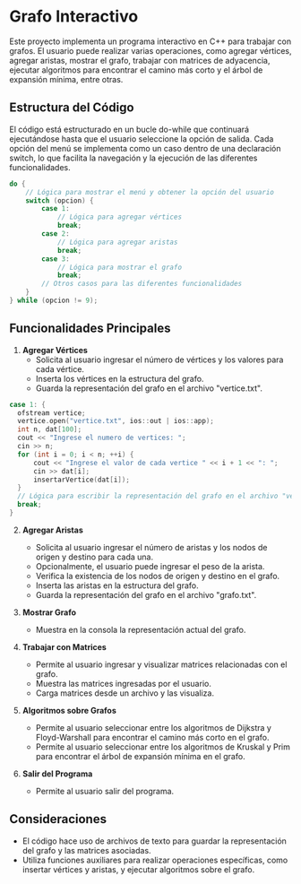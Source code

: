 # Grafo Interactivo

Este proyecto implementa un programa interactivo en C++ para trabajar con grafos. El usuario puede realizar varias operaciones, como agregar vértices, agregar aristas, mostrar el grafo, trabajar con matrices de adyacencia, ejecutar algoritmos para encontrar el camino más corto y el árbol de expansión mínima, entre otras.

## Estructura del Código

El código está estructurado en un bucle do-while que continuará ejecutándose hasta que el usuario seleccione la opción de salida. Cada opción del menú se implementa como un caso dentro de una declaración switch, lo que facilita la navegación y la ejecución de las diferentes funcionalidades.

```cpp
do {
    // Lógica para mostrar el menú y obtener la opción del usuario
    switch (opcion) {
        case 1:
            // Lógica para agregar vértices
            break;
        case 2:
            // Lógica para agregar aristas
            break;
        case 3:
            // Lógica para mostrar el grafo
            break;
        // Otros casos para las diferentes funcionalidades
    }
} while (opcion != 9);

```

## Funcionalidades Principales

1. **Agregar Vértices**
   - Solicita al usuario ingresar el número de vértices y los valores para cada vértice.
   - Inserta los vértices en la estructura del grafo.
   - Guarda la representación del grafo en el archivo "vertice.txt".

  ```cpp
case 1: {
    ofstream vertice;
    vertice.open("vertice.txt", ios::out | ios::app);
    int n, dat[100];
    cout << "Ingrese el numero de vertices: ";
    cin >> n;
    for (int i = 0; i < n; ++i) {
        cout << "Ingrese el valor de cada vertice " << i + 1 << ": ";
        cin >> dat[i];
        insertarVertice(dat[i]);
    }
    // Lógica para escribir la representación del grafo en el archivo "vertice.txt"
    break;
}

```

2. **Agregar Aristas**
   - Solicita al usuario ingresar el número de aristas y los nodos de origen y destino para cada una.
   - Opcionalmente, el usuario puede ingresar el peso de la arista.
   - Verifica la existencia de los nodos de origen y destino en el grafo.
   - Inserta las aristas en la estructura del grafo.
   - Guarda la representación del grafo en el archivo "grafo.txt".

3. **Mostrar Grafo**
   - Muestra en la consola la representación actual del grafo.

4. **Trabajar con Matrices**
   - Permite al usuario ingresar y visualizar matrices relacionadas con el grafo.
   - Muestra las matrices ingresadas por el usuario.
   - Carga matrices desde un archivo y las visualiza.

5. **Algoritmos sobre Grafos**
   - Permite al usuario seleccionar entre los algoritmos de Dijkstra y Floyd-Warshall para encontrar el camino más corto en el grafo.
   - Permite al usuario seleccionar entre los algoritmos de Kruskal y Prim para encontrar el árbol de expansión mínima en el grafo.

6. **Salir del Programa**
   - Permite al usuario salir del programa.

## Consideraciones

- El código hace uso de archivos de texto para guardar la representación del grafo y las matrices asociadas.
- Utiliza funciones auxiliares para realizar operaciones específicas, como insertar vértices y aristas, y ejecutar algoritmos sobre el grafo.
